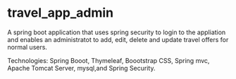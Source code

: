 # travel_app_admin

A spring boot application that uses spring security to login to the appliation and enables an administratot to add, edit, delete and update travel offers for normal users.

Technologies: Spring Booot, Thymeleaf, Boootstrap CSS, Spring mvc, Apache Tomcat Server, mysql,and Spring Security.


